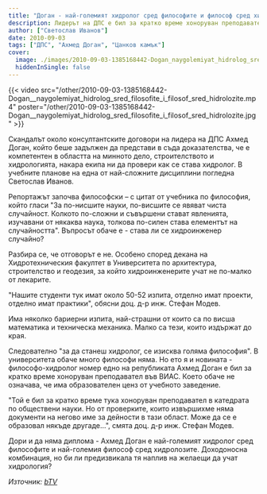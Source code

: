 ```yaml
---
title: "Доган - най-големият хидролог сред философите и философ сред хидролозите"
description: Лидерът на ДПС е бил за кратко време хоноруван преподавател във ВИАС
author: ["Светослав Иванов"]
date: 2010-09-03
tags: ["ДПС", "Ахмед Доган", "Цанков камък"]
cover:
  image: ./images/2010-09-03-1385168442-Dogan_naygolemiyat_hidrolog_sred_filosofite_i_filosof_sred_hidrolozite/cover.webp
  hiddenInSingle: false
---
```


{{< video src="/other/2010-09-03-1385168442-Dogan__naygolemiyat_hidrolog_sred_filosofite_i_filosof_sred_hidrolozite.mp4" poster="/other/2010-09-03-1385168442-Dogan__naygolemiyat_hidrolog_sred_filosofite_i_filosof_sred_hidrolozite.jpg" >}}

Скандалът около консултантските договори на лидера на ДПС Ахмед Доган, който беше задължен да представи в съда доказателства, че е компетентен в областта на минното дело, строителството и хидрологията, накара екипа ни да провери как се става хидролог. В учебните планове на една от най-сложните дисциплини погледна Светослав Иванов.

Репортажът започва философски – с цитат от учебника по философия, който гласи "За по-нисшите науки, по-висшите се явяват чиста случайност. Колкото по-сложни и съвършени стават явленията, изучавани от някаква наука, толкова по-силен става елементът на случайността". Въпросът обаче е - става ли се хидроинженер случайно?

Разбира се, че отговорът е не. Особено според декана на Хидротехническия факултет в Университета по архитектура, строителство и геодезия, за който хидроинженерите учат не по-малко от лекарите.

"Нашите студенти тук имат около 50-52 изпита, отделно имат проекти, отделно имат практики", обясни доц. д-р инж. Стефан Модев.

Има няколко бариерни изпита, най-страшни от които са по висша математика и техническа механика. Малко са тези, които издържат до края.

Следователно "за да станеш хидролог, се изисква голяма философия". В университета обаче много философи няма. Но ето я и новината - философо-хидролог номер едно на републиката Ахмед Доган е бил за кратко време хоноруван преподавател във ВИАС. Което обаче не означава, че има образователен ценз от учебното заведение.

"Той е бил за кратко време тука хоноруван преподавател в катедрата по обществени науки. Но от проверките, които извършихме няма документи на негово име за дейности в тази област. Може да се е образовал някъде другаде...", смята доц. д-р инж. Стефан Модев.   

Дори и да няма диплома  - Ахмед Доган е най-големият хидролог сред философите и най-големия философ сред хидролозите. Доходоносна комбинация, но би ли предизвикала тя наплив на желаещи да учат хидрология?

*Източник: [bTV](https://btvnovinite.bg/1385168442-Dogan__naygolemiyat_hidrolog_sred_filosofite_i_filosof_sred_hidrolozite.html)*
